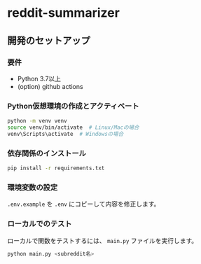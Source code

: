 # reddit-summarizer

## 開発のセットアップ

### 要件

* Python 3.7以上
* (option) github actions

### Python仮想環境の作成とアクティベート

```bash
python -m venv venv
source venv/bin/activate  # Linux/Macの場合
venv\Scripts\activate  # Windowsの場合
```

### 依存関係のインストール

```bash
pip install -r requirements.txt
```

### 環境変数の設定

`.env.example` を `.env` にコピーして内容を修正します。

### ローカルでのテスト

ローカルで関数をテストするには、 `main.py` ファイルを実行します。

```bash
python main.py <subreddit名>
```
